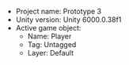 <!-- UNITY CODE ASSIST INSTRUCTIONS START -->
- Project name: Prototype 3
- Unity version: Unity 6000.0.38f1
- Active game object:
  - Name: Player
  - Tag: Untagged
  - Layer: Default
<!-- UNITY CODE ASSIST INSTRUCTIONS END -->